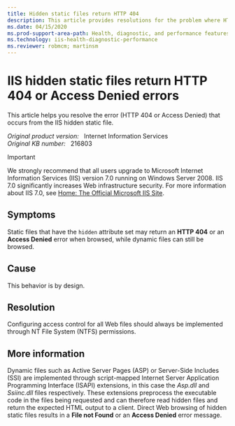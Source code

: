 ```yaml
---
title: Hidden static files return HTTP 404
description: This article provides resolutions for the problem where HTTP 404 File not Found or Access Denied error message from IIS hidden static files.
ms.date: 04/15/2020
ms.prod-support-area-path: Health, diagnostic, and performance features
ms.technology: iis-health-diagnostic-performance
ms.reviewer: robmcm; martinsm
---
```

# IIS hidden static files return HTTP 404 or Access Denied errors

This article helps you resolve the error (HTTP 404 or Access Denied) that occurs from the IIS hidden static file.

_Original product version:_ &nbsp; Internet Information Services  
_Original KB number:_ &nbsp; 216803

> [!IMPORTANT]
> We strongly recommend that all users upgrade to Microsoft Internet Information Services (IIS) version 7.0 running on Windows Server 2008. IIS 7.0 significantly increases Web infrastructure security. For more information about IIS 7.0, see [Home: The Official Microsoft IIS Site](https://www.iis.net/).

## Symptoms

Static files that have the `hidden` attribute set may return an **HTTP 404** or an **Access Denied** error when browsed, while dynamic files can still be browsed.

## Cause

This behavior is by design.

## Resolution

Configuring access control for all Web files should always be implemented through NT File System (NTFS) permissions.

## More information

Dynamic files such as Active Server Pages (ASP) or Server-Side Includes (SSI) are implemented through script-mapped Internet Server Application Programming Interface (ISAPI) extensions, in this case the *Asp.dll* and *Ssiinc.dll* files respectively. These extensions preprocess the executable code in the files being requested and can therefore read hidden files and return the expected HTML output to a client. Direct Web browsing of hidden static files results in a **File not Found** or an **Access Denied** error message.
